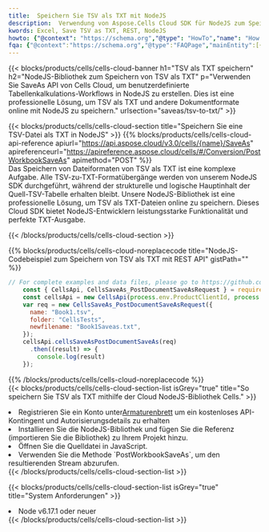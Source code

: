 ```yaml
---
title:  Speichern Sie TSV als TXT mit NodeJS
description:  Verwendung von Aspose.Cells Cloud SDK für NodeJS zum Speichern von TSV-Formatdateien als TXT-Formatdateien.
kwords: Excel, Save TSV as TXT, REST, NodeJS
howto: {"@context": "https://schema.org","@type": "HowTo","name": "How to save TSV as TXT using the Cells Cloud NodeJS library.","description": "How to save TSV as TXT using the Cells Cloud NodeJS library.","image": {"@type": "ImageObject"},"url": "/nodejs/saveas/tsv-to-txt/","step": [{ "@type": "HowToStep","name": "How to save TSV as TXT using the Cells Cloud NodeJS library. step 1", "image": {"@type": "ImageObject",},"url": "/nodejs/saveas/tsv-to-txt/","text": "Register an account at <a href='https://dashboard.aspose.cloud/'>Dashboard</a> to get free API quota & authorization details",},{ "@type": "HowToStep","name": "How to save TSV as TXT using the Cells Cloud NodeJS library. step 1", "image": {"@type": "ImageObject",},"url": "/nodejs/saveas/tsv-to-txt/","text": "Install NodeJS library and add the reference (import the library) to your project.",},{ "@type": "HowToStep","name": "How to save TSV as TXT using the Cells Cloud NodeJS library. step 1", "image": {"@type": "ImageObject",},"url": "/nodejs/saveas/tsv-to-txt/","text": "Open the source file in JavaScript.",},{ "@type": "HowToStep","name": "How to save TSV as TXT using the Cells Cloud NodeJS library. step 1", "image": {"@type": "ImageObject",},"url": "/nodejs/saveas/tsv-to-txt/","text": "Use the `PostWorkbookSaveAs` method to retrieve the resulting stream.",}, ],"supply": {"@type": "HowToSupply","name": "document"},"tool": [{"@type": "HowToTool","name": "Visual Studio, Visual Studio Code, WebStorm"},{"@type": "HowToTool","name": "Aspose Cells"}],"totalTime": "PT6M"}
fqa: {"@context":"https://schema.org","@type":"FAQPage","mainEntity":[{"@type":"Question","name":"Why save file as other formats file in C# using REST API?","acceptedAnswer":{"@type":"Answer","text":"Documents are encoded in many ways, and some files may be incompatible with the software you use. To open and read such files, just save them as appropriate file formats.<br/><ol><li>Install .NET SDK and add the reference (import the library) to your project.</li><li>Open the source file in C# using REST API.</li><li>Call the PostWorkbookSaveAsRequest() method, passing an output filename with required extension.</li><li>Get the result of save as a separate file.</li></ol>"}},{"@type":"Question","name":"What file formats can I save as with your C# library?","acceptedAnswer":{"@type":"Answer","text":"We support a variety of file formats for conversion using .NET library, including XLSX, Excel, xls , PDF, CSV, HTML, Markdown, XML, PNG, JPG, TIFF, Json, TXT and many more."}},{"@type":"Question","name":"What is the maximum allowed file size for conversion using this .NET library?","acceptedAnswer":{"@type":"Answer","text":"There are no file size limits for format conversions using .NET library."}}]}
---
```

{{< blocks/products/cells/cells-cloud-banner h1="TSV als TXT speichern" h2="NodeJS-Bibliothek zum Speichern von TSV als TXT" p="Verwenden Sie SaveAs API von Cells Cloud, um benutzerdefinierte Tabellenkalkulations-Workflows in NodeJS zu erstellen. Dies ist eine professionelle Lösung, um TSV als TXT und andere Dokumentformate online mit NodeJS zu speichern." urlsection="saveas/tsv-to-txt/" >}}

{{< blocks/products/cells/cells-cloud-section title="Speichern Sie eine TSV-Datei als TXT in NodeJS" >}}
{{% blocks/products/cells/cells-cloud-api-reference apiurl="https://api.aspose.cloud/v3.0/cells/{name}/SaveAs" apireferenceurl="https://apireference.aspose.cloud/cells/#/Conversion/PostWorkbookSaveAs" apimethod="POST" %}}
<br/>
Das Speichern von Dateiformaten von TSV als TXT ist eine komplexe Aufgabe. Alle TSV-zu-TXT-Formatübergänge werden von unserem NodeJS SDK durchgeführt, während der strukturelle und logische Hauptinhalt der Quell-TSV-Tabelle erhalten bleibt. Unsere NodeJS-Bibliothek ist eine professionelle Lösung, um TSV als TXT-Dateien online zu speichern. Dieses Cloud SDK bietet NodeJS-Entwicklern leistungsstarke Funktionalität und perfekte TXT-Ausgabe.

{{< /blocks/products/cells/cells-cloud-section >}}

{{% blocks/products/cells/cells-cloud-noreplacecode title="NodeJS-Codebeispiel zum Speichern von TSV als TXT mit REST API" gistPath="" %}}
  
```js
// For complete examples and data files, please go to https://github.com/aspose-cells-cloud/aspose-cells-cloud-node/
    const { CellsApi, CellsSaveAs_PostDocumentSaveAsRequest } = require("asposecellscloud");
    const cellsApi = new CellsApi(process.env.ProductClientId, process.env.ProductClientSecret);
    var req = new CellsSaveAs_PostDocumentSaveAsRequest({
      name: "Book1.tsv",
      folder: "CellsTests",
      newfilename: "Book1Saveas.txt",
    });
    cellsApi.cellsSaveAsPostDocumentSaveAs(req)
      .then((result) => {
        console.log(result)
    });
```
  
{{% /blocks/products/cells/cells-cloud-noreplacecode %}}
<br/>
{{< blocks/products/cells/cells-cloud-section-list isGrey="true" title="So speichern Sie TSV als TXT mithilfe der Cloud NodeJS-Bibliothek Cells." >}}
<li> Registrieren Sie ein Konto unter<a href="https://dashboard.aspose.cloud/">Armaturenbrett</a> um ein kostenloses API-Kontingent und Autorisierungsdetails zu erhalten</li>
<li>Installieren Sie die NodeJS-Bibliothek und fügen Sie die Referenz (importieren Sie die Bibliothek) zu Ihrem Projekt hinzu.</li>
<li>Öffnen Sie die Quelldatei in JavaScript.</li>
<li>Verwenden Sie die Methode `PostWorkbookSaveAs`, um den resultierenden Stream abzurufen.</li>
{{< /blocks/products/cells/cells-cloud-section-list >}}

{{< blocks/products/cells/cells-cloud-section-list isGrey="true" title="System Anforderungen" >}}
<li>Node v6.17.1 oder neuer</li>
{{< /blocks/products/cells/cells-cloud-section-list >}}
